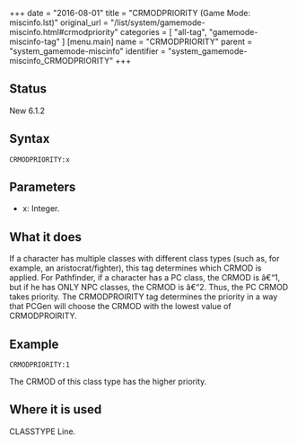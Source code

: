 +++
date = "2016-08-01"
title = "CRMODPRIORITY (Game Mode: miscinfo.lst)"
original_url = "/list/system/gamemode-miscinfo.html#crmodpriority"
categories = [ "all-tag", "gamemode-miscinfo-tag" ]
[menu.main]
    name = "CRMODPRIORITY"
    parent = "system_gamemode-miscinfo"
    identifier = "system_gamemode-miscinfo_CRMODPRIORITY"
+++

## Status

New 6.1.2

## Syntax

`CRMODPRIORITY:x`

## Parameters

-   x: Integer.



What it does
------------

If a character has multiple classes with different class types (such as,
for example, an aristocrat/fighter), this tag determines which CRMOD is
applied. For Pathfinder, if a character has a PC class, the CRMOD is
â€“1, but if he has ONLY NPC classes, the CRMOD is â€“2. Thus, the PC
CRMOD takes priority. The CRMODPROIRITY tag determines the priority in a
way that PCGen will choose the CRMOD with the lowest value of
CRMODPROIRITY.

Example
-------

`CRMODPRIORITY:1`

The CRMOD of this class type has the higher priority.

Where it is used
----------------

CLASSTYPE Line.

